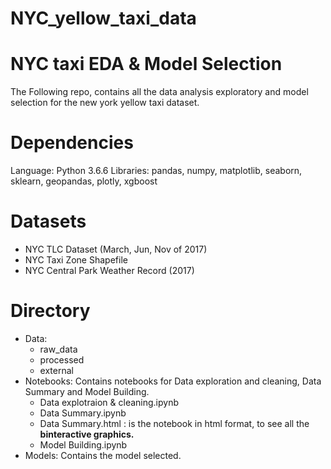 # NYC_yellow_taxi_data

# NYC taxi EDA & Model Selection
The Following repo, contains all the data analysis exploratory and model selection for the new york yellow taxi dataset.

# Dependencies
 Language: Python 3.6.6
 Libraries: pandas, numpy, matplotlib, seaborn, sklearn, geopandas, plotly, xgboost
 
# Datasets
* NYC TLC Dataset (March, Jun, Nov of 2017)
* NYC Taxi Zone Shapefile
* NYC Central Park Weather Record (2017)

# Directory
* Data:
  * raw_data
  * processed
  * external
* Notebooks: Contains notebooks for Data exploration and cleaning, Data Summary and Model Building.
  * Data explotraion & cleaning.ipynb
  * Data Summary.ipynb 
  * Data Summary.html : is the notebook in html format, to see all the **binteractive graphics.**
  * Model Building.ipynb
* Models: Contains the model selected.
